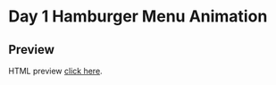 # Day 1 Hamburger Menu Animation

## Preview

HTML preview [click here](https://htmlpreview.github.io/?https://github.com/ariefid/learning-html-css/blob/main/day-1-hamburger-menu-animation/index.html).
